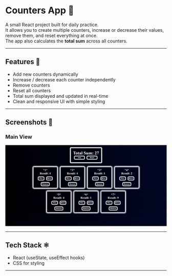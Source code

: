 # Counters App 🧮

A small React project built for daily practice.  
It allows you to create multiple counters, increase or decrease their values, remove them, and reset everything at once.  
The app also calculates the **total sum** across all counters.

---

## Features 🚀
- Add new counters dynamically  
- Increase / decrease each counter independently  
- Remove counters  
- Reset all counters  
- Total sum displayed and updated in real-time  
- Clean and responsive UI with simple styling  

---

## Screenshots 📸
### Main View
![Main View](./public/screenshots/Daily-Counter-done.jpg)

---

## Tech Stack ⚛️
- React (useState, useEffect hooks)  
- CSS for styling  

---